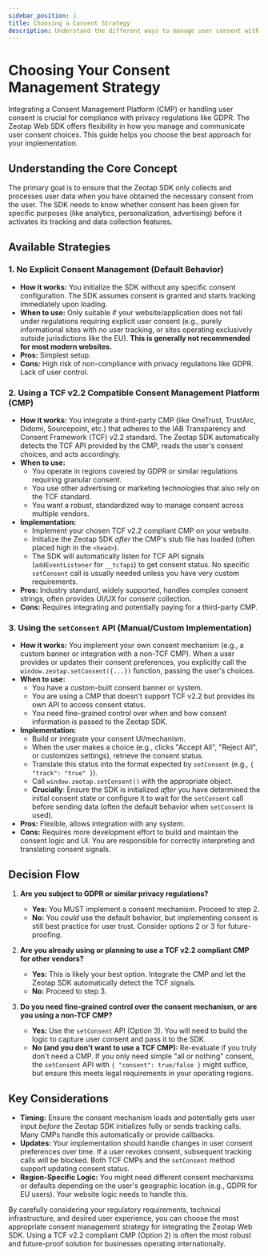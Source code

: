 ```yaml
---
sidebar_position: 1
title: Choosing a Consent Strategy
description: Understand the different ways to manage user consent with the Zeotap Web SDK and choose the best approach for your needs.
---
```


# Choosing Your Consent Management Strategy

Integrating a Consent Management Platform (CMP) or handling user consent is crucial for compliance with privacy regulations like GDPR. The Zeotap Web SDK offers flexibility in how you manage and communicate user consent choices. This guide helps you choose the best approach for your implementation.

## Understanding the Core Concept

The primary goal is to ensure that the Zeotap SDK only collects and processes user data when you have obtained the necessary consent from the user. The SDK needs to know whether consent has been given for specific purposes (like analytics, personalization, advertising) before it activates its tracking and data collection features.

## Available Strategies

### 1. No Explicit Consent Management (Default Behavior)

*   **How it works:** You initialize the SDK without any specific consent configuration. The SDK assumes consent is granted and starts tracking immediately upon loading.
*   **When to use:** Only suitable if your website/application does not fall under regulations requiring explicit user consent (e.g., purely informational sites with no user tracking, or sites operating exclusively outside jurisdictions like the EU). **This is generally not recommended for most modern websites.**
*   **Pros:** Simplest setup.
*   **Cons:** High risk of non-compliance with privacy regulations like GDPR. Lack of user control.

### 2. Using a TCF v2.2 Compatible Consent Management Platform (CMP)

*   **How it works:** You integrate a third-party CMP (like OneTrust, TrustArc, Didomi, Sourcepoint, etc.) that adheres to the IAB Transparency and Consent Framework (TCF) v2.2 standard. The Zeotap SDK automatically detects the TCF API provided by the CMP, reads the user's consent choices, and acts accordingly.
*   **When to use:**
    *   You operate in regions covered by GDPR or similar regulations requiring granular consent.
    *   You use other advertising or marketing technologies that also rely on the TCF standard.
    *   You want a robust, standardized way to manage consent across multiple vendors.
*   **Implementation:**
    *   Implement your chosen TCF v2.2 compliant CMP on your website.
    *   Initialize the Zeotap SDK *after* the CMP's stub file has loaded (often placed high in the `<head>`).
    *   The SDK will automatically listen for TCF API signals (`addEventListener` for `__tcfapi`) to get consent status. No specific `setConsent` call is usually needed unless you have very custom requirements.
*   **Pros:** Industry standard, widely supported, handles complex consent strings, often provides UI/UX for consent collection.
*   **Cons:** Requires integrating and potentially paying for a third-party CMP.

### 3. Using the `setConsent` API (Manual/Custom Implementation)

*   **How it works:** You implement your own consent mechanism (e.g., a custom banner or integration with a non-TCF CMP). When a user provides or updates their consent preferences, you explicitly call the `window.zeotap.setConsent({...})` function, passing the user's choices.
*   **When to use:**
    *   You have a custom-built consent banner or system.
    *   You are using a CMP that doesn't support TCF v2.2 but provides its own API to access consent status.
    *   You need fine-grained control over when and how consent information is passed to the Zeotap SDK.
*   **Implementation:**
    *   Build or integrate your consent UI/mechanism.
    *   When the user makes a choice (e.g., clicks "Accept All", "Reject All", or customizes settings), retrieve the consent status.
    *   Translate this status into the format expected by `setConsent` (e.g., `{ "track": "true" }`).
    *   Call `window.zeotap.setConsent()` with the appropriate object.
    *   **Crucially**: Ensure the SDK is initialized *after* you have determined the initial consent state or configure it to wait for the `setConsent` call before sending data (often the default behavior when `setConsent` is used).
*   **Pros:** Flexible, allows integration with any system.
*   **Cons:** Requires more development effort to build and maintain the consent logic and UI. You are responsible for correctly interpreting and translating consent signals.

## Decision Flow

1.  **Are you subject to GDPR or similar privacy regulations?**
    *   **Yes:** You MUST implement a consent mechanism. Proceed to step 2.
    *   **No:** You *could* use the default behavior, but implementing consent is still best practice for user trust. Consider options 2 or 3 for future-proofing.

2.  **Are you already using or planning to use a TCF v2.2 compliant CMP for other vendors?**
    *   **Yes:** This is likely your best option. Integrate the CMP and let the Zeotap SDK automatically detect the TCF signals.
    *   **No:** Proceed to step 3.

3.  **Do you need fine-grained control over the consent mechanism, or are you using a non-TCF CMP?**
    *   **Yes:** Use the `setConsent` API (Option 3). You will need to build the logic to capture user consent and pass it to the SDK.
    *   **No (and you don't want to use a TCF CMP):** Re-evaluate if you truly don't need a CMP. If you only need simple "all or nothing" consent, the `setConsent` API with `{ "consent": true/false }` might suffice, but ensure this meets legal requirements in your operating regions.

## Key Considerations

*   **Timing:** Ensure the consent mechanism loads and potentially gets user input *before* the Zeotap SDK initializes fully or sends tracking calls. Many CMPs handle this automatically or provide callbacks.
*   **Updates:** Your implementation should handle changes in user consent preferences over time. If a user revokes consent, subsequent tracking calls will be blocked. Both TCF CMPs and the `setConsent` method support updating consent status.
*   **Region-Specific Logic:** You might need different consent mechanisms or defaults depending on the user's geographic location (e.g., GDPR for EU users). Your website logic needs to handle this.

By carefully considering your regulatory requirements, technical infrastructure, and desired user experience, you can choose the most appropriate consent management strategy for integrating the Zeotap Web SDK. Using a TCF v2.2 compliant CMP (Option 2) is often the most robust and future-proof solution for businesses operating internationally.
